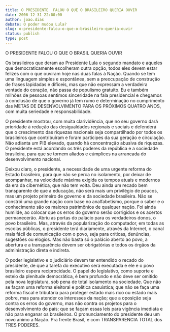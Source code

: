 ```yaml
---
title: O PRESIDENTE  FALOU O QUE O BRASILEIRO QUERIA OUVIR
date: 2006-12-31 22:00:00
author: joao.dias
debate: O poder mudou Lula?
slug: o-presidente-falou-o-que-o-brasileiro-queria-ouvir
status: publish 
type: post
---
```


  
  
O PRESIDENTE FALOU O QUE O BRASIL QUERIA OUVIR  
  
Os brasileiros que deram ao Presidente Lula o segundo mandato e aqueles que democraticamente escolheram outra opção, todos eles devem estar felizes com o que ouviram hoje nas duas falas à Nação. Quando se tem uma linguagem simples e espontânea, sem a preocupação de construção de frases lapidadas e difíceis, mas que não expressam a verdadeira vontade do coração, não passa de populismo gratuito. Eu e também milhões de pessoas sentimos sinceridade na fala presidencial e chegamos à conclusão de que o governo já tem rumo e determinação no cumprimento das METAS DE DESENVOLVIMENTO PARA OS PRÓXIMOS QUATRO ANOS, com muita seriedade e responsabilidade.  
  
O presidente mostrou, com muita clarividência, que no seu governo dará prioridade à redução das desigualdades regionais e sociais e defenderá que o crescimento das riquezas nacionais seja compartilhado por todos os brasileiros que contribuíram e foram partícipes da sua geração e circulação. Não adianta um PIB elevado, quando há concentração abusiva de riquezas. O presidente está acordando os três poderes da república e a sociedade brasileira, para que se tornem aliados e cúmplices na arrancada do desenvolvimento nacional.   
  
Deixou claro, o presidente, a necessidade de uma urgente reforma do Estado brasileiro, para que não se perca no isolamento, por deixar de acompanhar, na velocidade máxima exigida os tempos atuais e modernos da era da cibernética, que não tem volta. Deu ainda um recado bem transparente de que a educação, não será mais um privilégio de poucos, mas um projeto primeiro de governo e da sociedade brasileira. Não se constrói uma grande nação com base no analfabetismo, porque o saber e o conhecimento são os maiores patrimônios de qualquer nação. Foi ainda humilde, ao colocar que os erros do governo serão corrigidos e os acertos permanecerão. Abriu as portas do palácio para os verdadeiros donos, o povo brasileiro. Mas, através da popularização do computador, em todas as escolas públicas, o presidente terá diariamente, através da Internet, o canal mais fácil de comunicação com o povo, seja para críticas, denúncias, sugestões ou elogios. Mas não basta só o palácio aberto ao povo, a abertura e a transparência devem ser obrigatórias e todos os órgãos da administração direta e indireta.  
  
O poder legislativo e o judiciário devem ter entendido o recado do presidente, de que a tarefa do executivo será executada e ele e o povo brasileiro espera reciprocidade. O papel do legislativo, como suporte e esteio da plenitude democrática, é bem profundo e não deve ser omitido pela nova legislatura, sob pena de total isolamento na sociedade. Que não se façam uma reforma eleitoral e política casuística; que não se faça uma reforma fiscal e tributária para proteger estado mais rico ou estado mais pobre, mas para atender os interesses da nação; que a oposição seja contra os erros do governo, mas não contra os projetos para o desenvolvimento do país; que se façam essas leis para vigência imediata e não para enganar os brasileiros. O pronunciamento do presidente deu um novo animo a Nação. Pra frente Brasil, e com TRANSPARENCIA TOTAL dos TRES PODERES.
